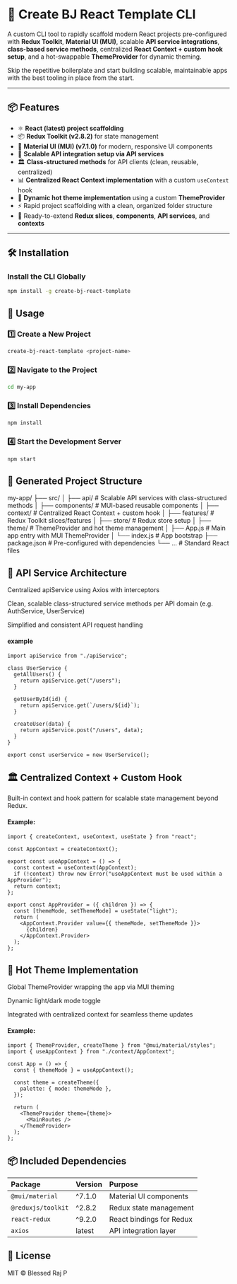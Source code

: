 # 🚀 Create BJ React Template CLI

A custom CLI tool to rapidly scaffold modern React projects pre-configured with **Redux Toolkit**, **Material UI (MUI)**, scalable **API service integrations**, **class-based service methods**, centralized **React Context + custom hook setup**, and a hot-swappable **ThemeProvider** for dynamic theming.

Skip the repetitive boilerplate and start building scalable, maintainable apps with the best tooling in place from the start.

---

## 📦 Features

- ⚛️ **React (latest) project scaffolding**
- 📦 **Redux Toolkit (v2.8.2)** for state management
- 🎨 **Material UI (MUI) (v7.1.0)** for modern, responsive UI components
- 📡 **Scalable API integration setup via API services**
- 🏛️ **Class-structured methods** for API clients (clean, reusable, centralized)
- 📊 **Centralized React Context implementation** with a custom `useContext` hook
- 🎨 **Dynamic hot theme implementation** using a custom **ThemeProvider**
- ⚡ Rapid project scaffolding with a clean, organized folder structure
- 📁 Ready-to-extend **Redux slices**, **components**, **API services**, and **contexts**

---

## 🛠️ Installation

### Install the CLI Globally

```bash
npm install -g create-bj-react-template
```

## 🚀 Usage
### 1️⃣ Create a New Project

```bash
create-bj-react-template <project-name>

```

### 2️⃣ Navigate to the Project
```bash
cd my-app

```
### 3️⃣ Install Dependencies

```bash
npm install

```
### 4️⃣ Start the Development Server


```bash
npm start


```

## 📂 Generated Project Structure

my-app/
├── src/
│   ├── api/                # Scalable API services with class-structured methods
│   ├── components/         # MUI-based reusable components
│   ├── context/            # Centralized React Context + custom hook
│   ├── features/           # Redux Toolkit slices/features
│   ├── store/              # Redux store setup
│   ├── theme/              # ThemeProvider and hot theme management
│   ├── App.js              # Main app entry with MUI ThemeProvider
│   └── index.js            # App bootstrap
├── package.json            # Pre-configured with dependencies
└── ...                     # Standard React files


## 📡 API Service Architecture
Centralized apiService using Axios with interceptors

Clean, scalable class-structured service methods per API domain (e.g. AuthService, UserService)

Simplified and consistent API request handling

#### example 
``` tsx
import apiService from "./apiService";

class UserService {
  getAllUsers() {
    return apiService.get("/users");
  }

  getUserById(id) {
    return apiService.get(`/users/${id}`);
  }

  createUser(data) {
    return apiService.post("/users", data);
  }
}

export const userService = new UserService();

```

## 🏛️ Centralized Context + Custom Hook
Built-in context and hook pattern for scalable state management beyond Redux.

#### Example:

```tsx
import { createContext, useContext, useState } from "react";

const AppContext = createContext();

export const useAppContext = () => {
  const context = useContext(AppContext);
  if (!context) throw new Error("useAppContext must be used within a AppProvider");
  return context;
};

export const AppProvider = ({ children }) => {
  const [themeMode, setThemeMode] = useState("light");
  return (
    <AppContext.Provider value={{ themeMode, setThemeMode }}>
      {children}
    </AppContext.Provider>
  );
};

```

## 🎨 Hot Theme Implementation
Global ThemeProvider wrapping the app via MUI theming

Dynamic light/dark mode toggle

Integrated with centralized context for seamless theme updates

#### Example:

``` tsx 
import { ThemeProvider, createTheme } from "@mui/material/styles";
import { useAppContext } from "./context/AppContext";

const App = () => {
  const { themeMode } = useAppContext();

  const theme = createTheme({
    palette: { mode: themeMode },
  });

  return (
    <ThemeProvider theme={theme}>
      <MainRoutes />
    </ThemeProvider>
  );
};

```

## 📦 Included Dependencies

| Package            | Version | Purpose                  |
| :----------------- | :------ | :----------------------- |
| `@mui/material`    | ^7.1.0  | Material UI components   |
| `@reduxjs/toolkit` | ^2.8.2  | Redux state management   |
| `react-redux`      | ^9.2.0  | React bindings for Redux |
| `axios`            | latest  | API integration layer    |

## 📜 License
MIT © Blessed Raj P



